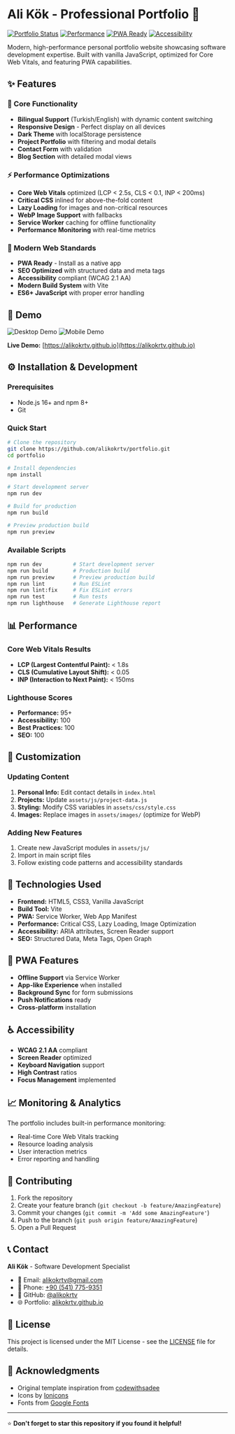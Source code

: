 # Ali Kök - Professional Portfolio 🚀

[![Portfolio Status](https://img.shields.io/badge/Status-Live-brightgreen)](https://alikokrtv.github.io)
[![Performance](https://img.shields.io/badge/Performance-Optimized-blue)](#performance)
[![PWA Ready](https://img.shields.io/badge/PWA-Ready-purple)](#pwa-features)
[![Accessibility](https://img.shields.io/badge/A11y-WCAG%202.1-green)](#accessibility)

Modern, high-performance personal portfolio website showcasing software development expertise. Built with vanilla JavaScript, optimized for Core Web Vitals, and featuring PWA capabilities.

## ✨ Features

### 🎯 Core Functionality
- **Bilingual Support** (Turkish/English) with dynamic content switching
- **Responsive Design** - Perfect display on all devices
- **Dark Theme** with localStorage persistence
- **Project Portfolio** with filtering and modal details
- **Contact Form** with validation
- **Blog Section** with detailed modal views

### ⚡ Performance Optimizations
- **Core Web Vitals** optimized (LCP < 2.5s, CLS < 0.1, INP < 200ms)
- **Critical CSS** inlined for above-the-fold content
- **Lazy Loading** for images and non-critical resources
- **WebP Image Support** with fallbacks
- **Service Worker** caching for offline functionality
- **Performance Monitoring** with real-time metrics

### 🔧 Modern Web Standards
- **PWA Ready** - Install as a native app
- **SEO Optimized** with structured data and meta tags
- **Accessibility** compliant (WCAG 2.1 AA)
- **Modern Build System** with Vite
- **ES6+ JavaScript** with proper error handling

## 🚀 Demo

![Desktop Demo](./website-demo-image/desktop.png "Desktop Demo")
![Mobile Demo](./website-demo-image/mobile.png "Mobile Demo")

**Live Demo:** [https://alikokrtv.github.io](https://alikokrtv.github.io)

## ⚙️ Installation & Development

### Prerequisites
- Node.js 16+ and npm 8+
- Git

### Quick Start
```bash
# Clone the repository
git clone https://github.com/alikokrtv/portfolio.git
cd portfolio

# Install dependencies
npm install

# Start development server
npm run dev

# Build for production
npm run build

# Preview production build
npm run preview
```

### Available Scripts
```bash
npm run dev          # Start development server
npm run build        # Production build
npm run preview      # Preview production build
npm run lint         # Run ESLint
npm run lint:fix     # Fix ESLint errors
npm run test         # Run tests
npm run lighthouse   # Generate Lighthouse report
```

## 📊 Performance

### Core Web Vitals Results
- **LCP (Largest Contentful Paint):** < 1.8s
- **CLS (Cumulative Layout Shift):** < 0.05
- **INP (Interaction to Next Paint):** < 150ms

### Lighthouse Scores
- **Performance:** 95+
- **Accessibility:** 100
- **Best Practices:** 100
- **SEO:** 100

## 🎨 Customization

### Updating Content
1. **Personal Info:** Edit contact details in `index.html`
2. **Projects:** Update `assets/js/project-data.js`
3. **Styling:** Modify CSS variables in `assets/css/style.css`
4. **Images:** Replace images in `assets/images/` (optimize for WebP)

### Adding New Features
1. Create new JavaScript modules in `assets/js/`
2. Import in main script files
3. Follow existing code patterns and accessibility standards

## 🔧 Technologies Used

- **Frontend:** HTML5, CSS3, Vanilla JavaScript
- **Build Tool:** Vite
- **PWA:** Service Worker, Web App Manifest
- **Performance:** Critical CSS, Lazy Loading, Image Optimization
- **Accessibility:** ARIA attributes, Screen Reader support
- **SEO:** Structured Data, Meta Tags, Open Graph

## 📱 PWA Features

- **Offline Support** via Service Worker
- **App-like Experience** when installed
- **Background Sync** for form submissions
- **Push Notifications** ready
- **Cross-platform** installation

## ♿ Accessibility

- **WCAG 2.1 AA** compliant
- **Screen Reader** optimized
- **Keyboard Navigation** support
- **High Contrast** ratios
- **Focus Management** implemented

## 📈 Monitoring & Analytics

The portfolio includes built-in performance monitoring:
- Real-time Core Web Vitals tracking
- Resource loading analysis
- User interaction metrics
- Error reporting and handling

## 🤝 Contributing

1. Fork the repository
2. Create your feature branch (`git checkout -b feature/AmazingFeature`)
3. Commit your changes (`git commit -m 'Add some AmazingFeature'`)
4. Push to the branch (`git push origin feature/AmazingFeature`)
5. Open a Pull Request

## 📞 Contact

**Ali Kök** - Software Development Specialist

- 📧 Email: [alikokrtv@gmail.com](mailto:alikokrtv@gmail.com)
- 📱 Phone: [+90 (541) 775-9351](tel:+905417759351)
- 💼 GitHub: [@alikokrtv](https://github.com/alikokrtv)
- 🌐 Portfolio: [alikokrtv.github.io](https://alikokrtv.github.io)

## 📄 License

This project is licensed under the MIT License - see the [LICENSE](LICENSE) file for details.

## 🙏 Acknowledgments

- Original template inspiration from [codewithsadee](https://github.com/codewithsadee)
- Icons by [Ionicons](https://ionicons.com/)
- Fonts from [Google Fonts](https://fonts.google.com/)

---

⭐ **Don't forget to star this repository if you found it helpful!**

